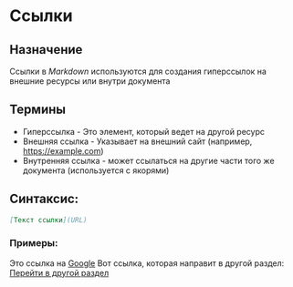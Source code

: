 # Ссылки 

## Назначение

Ссылки в *Markdown* используются для создания гиперссылок на внешние ресурсы или внутри документа

## Термины

* Гиперссылка - Это элемент, который ведет на другой ресурс
* Внешняя ссылка - Указывает на внешний сайт (например, https://example.com)
* Внутренняя ссылка - может ссылаться на другие части того же документа (используется с якорями)

## Синтаксис: 

```markdown
[Текст ссылки](URL)
```

### Примеры: 

Это ссылка на [Google](https://www.google.com)
Вот ссылка, которая направит в другой раздел: [Перейти в другой раздел](#ссылки)